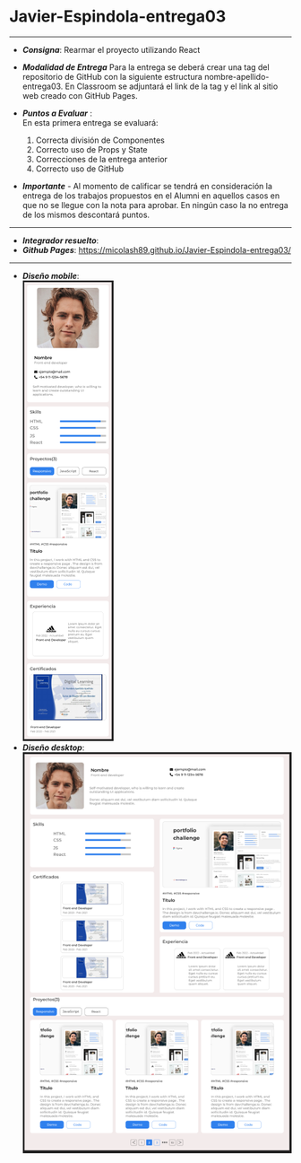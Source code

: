 # Javier-Espindola-entrega03

---

- **_Consigna_**: Rearmar el proyecto utilizando React

- **_Modalidad de Entrega_**
  Para la entrega se deberá crear una tag del repositorio de GitHub con la siguiente estructura nombre-apellido-entrega03.
  En Classroom se adjuntará el link de la tag y el link al sitio web creado con GitHub Pages.

- **_Puntos a Evaluar_** :
  <br> En esta primera entrega se evaluará:
  1. Correcta división de Componentes
  2. Correcto uso de Props y State
  3. Correcciones de la entrega anterior
  4. Correcto uso de GitHub
    
- **_Importante_** - Al momento de calificar se tendrá en consideración la entrega de los trabajos propuestos en el Alumni en aquellos casos en que no se llegue con la nota para aprobar. En ningún caso la no entrega de los mismos descontará puntos.

---

- **_Integrador resuelto_**:
- **_Github Pages_**: https://micolash89.github.io/Javier-Espindola-entrega03/

---

- **_Diseño mobile_**:
  </br>
  <img src ="src/images/mobile.PNG">
- **_Diseño desktop_**:
  </br>
  <img src ="src/images/desktop.PNG">
